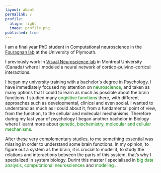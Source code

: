 ```yaml
---
layout: about
permalink: /
profile:
  align: right
  image: profile.png
published: true
---
```

 
I am a final year PhD student in Computational neuroscience in the [Fouragnan lab](https://www.elsa-fouragnan.com/) at the University of Plymouth.


I previously work in [Visual Neuroscience lab](https://www.opto.umontreal.ca/neurosciences/)
in Montreal University (Canada) where I modeled a neural network of cortico-pulvino-cortical interactions.


I began my university training with a bachelor's degree in Psychology. I have immediately focused my attention on <font color="green">neuroscience</font>, and taken as many options that I could to learn as much as possible about the brain functions. I studied many <font color="green">cognitive functions</font> there, with different approaches such as developmental, clinical and even social. I wanted to understand as much as I could about it, from a fundamental point of view, from the function, to the cellular and molecular mechanisms. Therefore during my last year of psychology I began another bachelor in Biology where I learnt more about <font color="green"> genetic, biochemistry, molecular and cellular mechanisms</font>. 

After these very complementary studies, to me something essential was missing in order to understand some brain functions. In my opinion, to figure out a system as the brain, it is crucial to model it, to study the relations and interactions between the parts of this system, that’s why I specialized in system biology. Durint this master I specialised in <font color="green"> big data analysis, computational neurosciences </font> and <font color="green"> modeling </font>.


